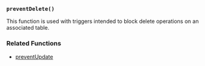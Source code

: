 ### `preventDelete()`

This function is used with triggers intended to block delete operations on an associated table.

### Related Functions
* [preventUpdate](./010-preventUpdate.md)
